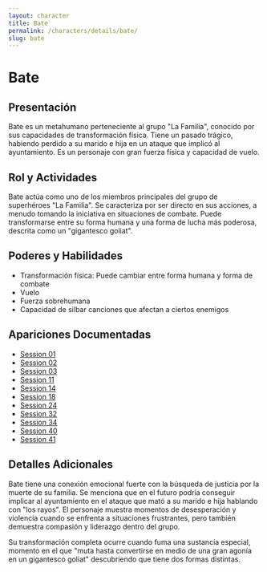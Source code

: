 ```yaml
---
layout: character
title: Bate
permalink: /characters/details/bate/
slug: bate
---
```


# Bate

## Presentación
Bate es un metahumano perteneciente al grupo "La Familia", conocido por sus capacidades de transformación física. Tiene un pasado trágico, habiendo perdido a su marido e hija en un ataque que implicó al ayuntamiento. Es un personaje con gran fuerza física y capacidad de vuelo.

## Rol y Actividades
Bate actúa como uno de los miembros principales del grupo de superhéroes "La Familia". Se caracteriza por ser directo en sus acciones, a menudo tomando la iniciativa en situaciones de combate. Puede transformarse entre su forma humana y una forma de lucha más poderosa, descrita como un "gigantesco goliat".

## Poderes y Habilidades
- Transformación física: Puede cambiar entre forma humana y forma de combate
- Vuelo
- Fuerza sobrehumana
- Capacidad de silbar canciones que afectan a ciertos enemigos

## Apariciones Documentadas
- [Session 01](../../campaigns/la-familia/session-01.md)
- [Session 02](../../campaigns/la-familia/session-02.md)
- [Session 03](../../campaigns/la-familia/session-03.md)
- [Session 11](../../campaigns/la-familia/session-11.md)
- [Session 14](../../campaigns/la-familia/session-14.md)
- [Session 18](../../campaigns/la-familia/session-18.md)
- [Session 24](../../campaigns/la-familia/session-24.md)
- [Session 32](../../campaigns/la-familia/session-32.md)
- [Session 34](../../campaigns/la-familia/session-34.md)
- [Session 40](../../campaigns/la-familia/session-40.md)
- [Session 41](../../campaigns/la-familia/session-41.md)

## Detalles Adicionales
Bate tiene una conexión emocional fuerte con la búsqueda de justicia por la muerte de su familia. Se menciona que en el futuro podría conseguir implicar al ayuntamiento en el ataque que mató a su marido e hija hablando con "los rayos". El personaje muestra momentos de desesperación y violencia cuando se enfrenta a situaciones frustrantes, pero también demuestra compasión y liderazgo dentro del grupo.

Su transformación completa ocurre cuando fuma una sustancia especial, momento en el que "muta hasta convertirse en medio de una gran agonía en un gigantesco goliat" descubriendo que tiene dos formas distintas.